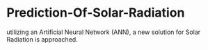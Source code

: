 # Prediction-Of-Solar-Radiation
utilizing an Artificial Neural Network (ANN), a new solution for Solar Radiation is approached.

